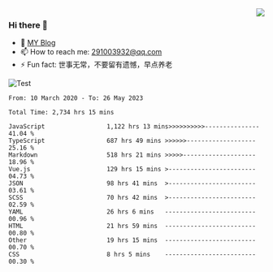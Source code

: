 <img align='right' src='https://github-readme-stats.vercel.app/api?username=niaogege&show_icons=true&theme=radical'/>

### Hi there 👋

- 🌱 [MY Blog](https://bythewayer.com/)
- 📫 How to reach me: 291003932@qq.com
- ⚡ Fun fact:  世事无常，不要留有遗憾，早点养老

![Test](https://github-readme-stats.vercel.app/api/top-langs/?username=niaogege&layout=compact)

<!--START_SECTION:waka-->

```text
From: 10 March 2020 - To: 26 May 2023

Total Time: 2,734 hrs 15 mins

JavaScript                 1,122 hrs 13 mins>>>>>>>>>>---------------   41.04 %
TypeScript                 687 hrs 49 mins >>>>>>-------------------   25.16 %
Markdown                   518 hrs 21 mins >>>>>--------------------   18.96 %
Vue.js                     129 hrs 15 mins >------------------------   04.73 %
JSON                       98 hrs 41 mins  >------------------------   03.61 %
SCSS                       70 hrs 42 mins  >------------------------   02.59 %
YAML                       26 hrs 6 mins   -------------------------   00.96 %
HTML                       21 hrs 59 mins  -------------------------   00.80 %
Other                      19 hrs 15 mins  -------------------------   00.70 %
CSS                        8 hrs 5 mins    -------------------------   00.30 %
```

<!--END_SECTION:waka-->
